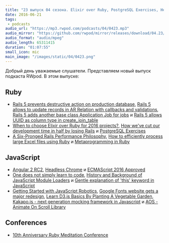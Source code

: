 ```yaml
---
title: "23 выпуск 04 сезона. Elixir over Ruby, PostgreSQL Exercises, Headless Chrome, Kakapo.js, AOS и прочее"
date: 2016-06-21
tags:
 - podcasts
audio_url: "https://mp3.rwpod.com/podcasts/04/0423.mp3"
audio_mirror: "https://github.com/rwpod/mirror/releases/download/04.23/0423.mp3"
audio_format: "audio/mpeg"
audio_length: 65311415
duration: "01:07:55"
small_icon: mic
main_image: "/images/static/04/0423.png"
---
```


Добрый день уважаемые слушатели. Представляем новый выпуск подкаста RWpod. В этом выпуске:

## Ruby

 - [Rails 5 prevents destructive action on production database](http://blog.bigbinary.com/2016/06/07/rails-5-prevents-destructive-action-on-production-db.html), [Rails 5 allows to update records in AR Relation with callbacks and validations](http://blog.bigbinary.com/2016/06/10/rails-5-allows-updating-relation-objects-along-with-callbacks-and-validations.html), [Rails 5 adds another base class Application Job for jobs](http://blog.bigbinary.com/2016/06/12/rails-5-adds-application-jobs-for-jobs.html) и [Rails 5 allows UUID as column type in create_join_table](http://blog.bigbinary.com/2016/06/16/rails-5-create-join-table-with-uuid.html)
 - [When to choose Elixir over Ruby for 2016 projects?](https://www.amberbit.com/blog/2015/12/22/when-choose-elixir-over-ruby-for-2016-projects/), [How we've cut our development time in half by losing Rails](http://mixandgo.com/blog/how-weve-cut-our-development-time-in-half-by-losing-rails) и [PostgreSQL Exercises](https://pgexercises.com/)
 - [A Six-Pronged Rails Performance Philosophy](http://blog.scoutapp.com/articles/2016/06/14/performance-prereqs-for-rails-teams), [How to efficiently process large Excel files using Ruby](https://infinum.co/the-capsized-eight/articles/how-to-efficiently-process-large-excel-files-using-ruby) и [Metaprogramming in Ruby](https://blog.codeship.com/metaprogramming-in-ruby/)


## JavaScript

 - [Angular 2 RC2](http://angularjs.blogspot.com/2016/06/rc2-now-available.html), [Headless Chrome](https://docs.google.com/presentation/d/1gqK9F4lGAY3TZudAtdcxzMQNEE7PcuQrGu83No3l0lw/preview?slide=id.g14ebf0ab58_0_0) и [ECMAScript 2016 Approved](http://www.ecma-international.org/ecma-262/7.0/index.html)
 - [One does not simply learn to code](https://medium.freecodecamp.com/one-does-not-simply-learn-to-code-f25bacdc5b62), [History and Background of JavaScript Module Loaders](http://appendto.com/2016/06/the-short-history-of-javascript-module-loaders/) и [Gentle explanation of 'this' keyword in JavaScript](http://rainsoft.io/gentle-explanation-of-this-in-javascript/)
 - [Getting Started with JavaScript Robotics](https://medium.com/@leo/getting-started-with-javascript-robotics-5c54e716562c),  [Google Fonts website gets a major redesign](http://www.creativebloq.com/fonts/google-fonts-website-gets-redesign-61620894), [Learn D3.js Basics By Planting A Vegetable Garden](https://www.rtfmanual.io/d3garden/), [Kakapo.js - next generation mocking framework in Javascript](http://devlucky.github.io/kakapo-js) и [AOS - Animate On Scroll Library](http://michalsnik.github.io/aos/)

## Conferences

 - [10th Anniversary Ruby Meditation Conference](https://rubymeditation10.eventbrite.com/)


<!--more-->
